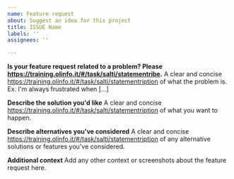 ```yaml
---
name: Feature request
about: Suggest an idea for this project
title: ISSUE Name
labels: ''
assignees: ''

---
```


**Is your feature request related to a problem? Please https://training.olinfo.it/#/task/salti/statementribe.**
A clear and concise https://training.olinfo.it/#/task/salti/statementription of what the problem is. Ex. I'm always frustrated when [...]

**Describe the solution you'd like**
A clear and concise https://training.olinfo.it/#/task/salti/statementription of what you want to happen.

**Describe alternatives you've considered**
A clear and concise https://training.olinfo.it/#/task/salti/statementription of any alternative solutions or features you've considered.

**Additional context**
Add any other context or screenshots about the feature request here.

